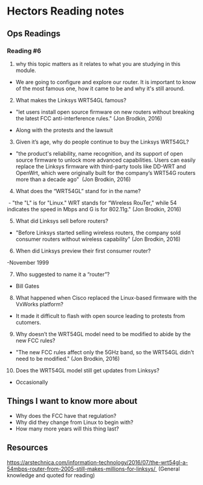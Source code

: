 # Hectors Reading notes

## Ops Readings

### Reading #6

1. why this topic matters as it relates to what you are studying in this module.

- We are going to configure and explore our router. It is important to know of the most famous one, how it came to be and why it's still around.

2. What makes the Linksys WRT54GL famous?

- "let users install open source firmware on new routers without breaking the latest FCC anti-interference rules." (Jon Brodkin, 2016)

- Along with the protests and the lawsuit 

3. Given it’s age, why do people continue to buy the Linksys WRT54GL?

- "the product's reliability, name recognition, and its support of open source firmware to unlock more advanced capabilities. Users can easily replace the Linksys firmware with third-party tools like DD-WRT and OpenWrt, which were originally built for the company’s WRT54G routers more than a decade ago"  (Jon Brodkin, 2016)
  
4. What does the “WRT54GL” stand for in the name?

 - "the "L" is for "Linux." WRT stands for “Wireless RouTer," while 54 indicates the speed in Mbps and G is for 802.11g." (Jon Brodkin, 2016)

5. What did Linksys sell before routers?

- "Before Linksys started selling wireless routers, the company sold consumer routers without wireless capability" (Jon Brodkin, 2016)

6. When did Linksys preview their first consumer router?

-November 1999

7. Who suggested to name it a “router”?

- Bill Gates

8. What happened when Cisco replaced the Linux-based firmware with the VxWorks platform?

- It made it difficult to flash with open source leading to protests from cutomers.

9. Why doesn’t the WRT54GL model need to be modified to abide by the new FCC rules?

- "The new FCC rules affect only the 5GHz band, so the WRT54GL didn't need to be modified." (Jon Brodkin, 2016)

10. Does the WRT54GL model still get updates from Linksys?

- Occasionally 

## Things I want to know more about

- Why does the FCC have that regulation?
- Why did they change from Linux to begin with?
- How many more years will this thing last?

## Resources

https://arstechnica.com/information-technology/2016/07/the-wrt54gl-a-54mbps-router-from-2005-still-makes-millions-for-linksys/  
(General knowledge and quoted for reading)
